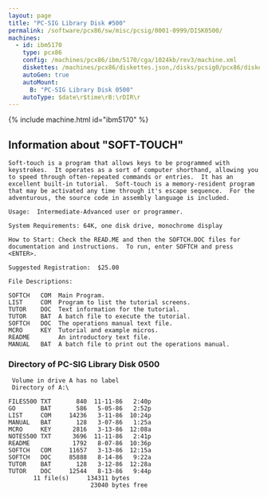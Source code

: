 ```yaml
---
layout: page
title: "PC-SIG Library Disk #500"
permalink: /software/pcx86/sw/misc/pcsig/0001-0999/DISK0500/
machines:
  - id: ibm5170
    type: pcx86
    config: /machines/pcx86/ibm/5170/cga/1024kb/rev3/machine.xml
    diskettes: /machines/pcx86/diskettes.json,/disks/pcsig0/pcx86/diskettes.json
    autoGen: true
    autoMount:
      B: "PC-SIG Library Disk 0500"
    autoType: $date\r$time\rB:\rDIR\r
---
```


{% include machine.html id="ibm5170" %}

## Information about "SOFT-TOUCH"

    Soft-touch is a program that allows keys to be programmed with
    keystrokes.  It operates as a sort of computer shorthand, allowing you
    to speed through often-repeated commands or entries.  It has an
    excellent built-in tutorial.  Soft-touch is a memory-resident program
    that may be activated any time through it's escape sequence.  For the
    adventurous, the source code in assembly language is included.
    
    Usage:  Intermediate-Advanced user or programmer.
    
    System Requirements: 64K, one disk drive, monochrome display
    
    How to Start: Check the READ.ME and then the SOFTCH.DOC files for
    documentation and instructions.  To run, enter SOFTCH and press
    <ENTER>.
    
    Suggested Registration:  $25.00
    
    File Descriptions:
    
    SOFTCH   COM  Main Program.
    LIST     COM  Program to list the tutorial screens.
    TUTOR    DOC  Text information for the tutorial.
    TUTOR    BAT  A batch file to execute the tutorial.
    SOFTCH   DOC  The operations manual text file.
    MCRO     KEY  Tutorial and example micros.
    README        An introductory text file.
    MANUAL   BAT  A batch file to print out the operations manual.

### Directory of PC-SIG Library Disk 0500

     Volume in drive A has no label
     Directory of A:\

    FILES500 TXT       840  11-11-86   2:40p
    GO       BAT       586   5-05-86   2:52p
    LIST     COM     14236   3-11-86  10:24p
    MANUAL   BAT       128   3-07-86   1:25a
    MCRO     KEY      2816   3-13-86  12:08a
    NOTES500 TXT      3696  11-11-86   2:41p
    README            1792   8-07-86  10:36p
    SOFTCH   COM     11657   3-13-86  12:15a
    SOFTCH   DOC     85888   8-14-86   9:22a
    TUTOR    BAT       128   3-12-86  12:28a
    TUTOR    DOC     12544   8-13-86   9:44p
           11 file(s)     134311 bytes
                           23040 bytes free
